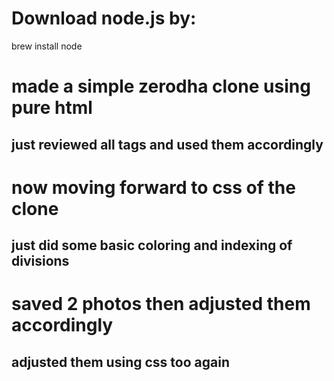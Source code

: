 # Download node.js by:
brew install node

# made a simple zerodha clone using pure html
## just reviewed all tags and used them accordingly

# now moving forward to css of the clone
## just did some basic coloring and indexing of divisions

# saved 2 photos then adjusted them accordingly
## adjusted them using css too again
